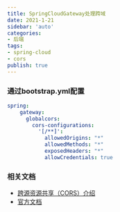 ```yaml
---
title: SpringCloudGateway处理跨域
date: 2021-1-21
sidebar: 'auto' 
categories:
- 后端
tags:
- spring-cloud
- cors
publish: true
---
```

### 通过bootstrap.yml配置
```yml
spring:
    gateway:
      globalcors:
        cors-configurations:
          '[/**]':
            allowedOrigins: "*"
            allowedMethods: "*"
            exposedHeaders: "*"
            allowCredentials: true
```

### 相关文档
* [跨源资源共享（CORS）介绍](https://juejin.cn/post/6920075740700639245)
* [官方文档](https://docs.spring.io/spring-cloud-gateway/docs/current/reference/html/#cors-configuration)